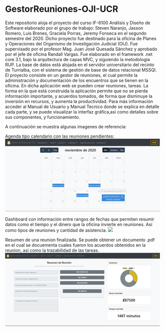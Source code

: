 # GestorReuniones-OJI-UCR
Este repositorio aloja el proyecto del curso IF-6100 Análisis y Diseño de Software elaborado por el grupo de trabajo: Steven Naranjo, Jasson Romero, Luis Brenes, Graciela Porras, Jeremy Fonseca en el segundo semestre del 2020. Dicho proyecto fue destinado para la oficina de Planes y Operaciones del Organismo de Investigación Judicial (OIJ). Fue supervisado por el profesor Mag. Juan José Quesada Sánchez  y aprobado por el jefe de oficina Randall Vargas. Fue elaborado en el framework .net core 3.1, bajo la arquitectura de capas MVC, y siguiendo la metodología RUP. La base de datos está alojada en el servidor universitario del recinto de Turrialba, con el sistema de gestión de base de datos relacional MSSQl. El proyecto consiste en un gestor de reuniones, el cual permite la administración y documentación de los encuentros que se tienen en la oficina. En dicha aplicación web se pueden crear reuniones, tareas. La forma en la que está construida la aplicación permite que no se pierda información importante, y acuerdos tomados, de forma que disminuye la inversión en recursos, y aumenta la productividad. Para más información acceder al Manual de Usuario y Manual Tecnico donde se explica en detalle cada parte, y se puede visualizar la interfaz gráfica,así como detalles sobre sus componentes, y funcionamiento.

A continuación se muestra algunas imagenes de referencia:

Agenda tipo calendario con las reuniones pendientes:
![](https://github.com/sNaranjoM/GestorReuniones-OJI-UCR/blob/main/img2.PNG)

Dashboard con información entre rangos de fechas que permiten resumir datos como el tiempo y el dinero que la oficina invierte en reuniones. Así como tipos de reuniones y cantidad de asistencia. 
![](https://github.com/sNaranjoM/GestorReuniones-OJI-UCR/blob/main/img3.png)


Resumen de una reunion finalizada. Se puede obtener un documento .pdf en el cual se docuementa cuales fueron los acuerdos obtenidos en la reunion, así como la trazabilidad de las tareas. 
![](https://github.com/sNaranjoM/GestorReuniones-OJI-UCR/blob/main/img1.png)
